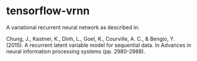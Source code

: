 # tensorflow-vrnn
A variational recurrent neural network as described in:

Chung, J., Kastner, K., Dinh, L., Goel, K., Courville, A. C., & Bengio, Y. (2015). A recurrent latent variable model for sequential data. In Advances in neural information processing systems (pp. 2980-2988).

